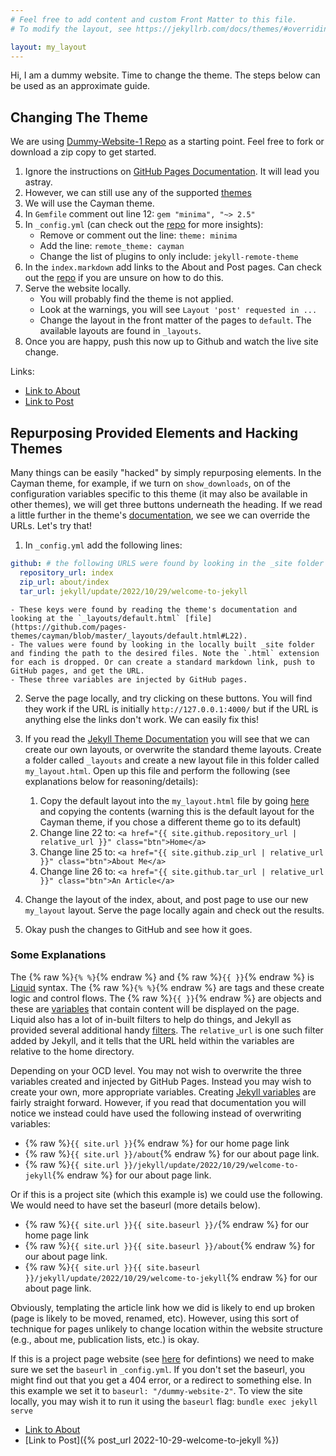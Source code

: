 ```yaml
---
# Feel free to add content and custom Front Matter to this file.
# To modify the layout, see https://jekyllrb.com/docs/themes/#overriding-theme-defaults

layout: my_layout
---
```


Hi, I am a dummy website. Time to change the theme. The steps below can be used as an approximate guide.

## Changing The Theme

We are using [Dummy-Website-1 Repo](github.com/jmount1992/dummy-website-1) as a starting point. Feel free to fork or download a zip copy to get started.

1. Ignore the instructions on [GitHub Pages Documentation](https://docs.github.com/en/pages/setting-up-a-github-pages-site-with-jekyll/adding-a-theme-to-your-github-pages-site-using-jekyll). It will lead you astray.
2. However, we can still use any of the supported [themes](https://pages.github.com/themes/)
3. We will use the Cayman theme.
4. In `Gemfile` comment out line 12: `gem "minima", "~> 2.5"`
5. In `_config.yml` (can check out the [repo](https://github.com/jmount1992/dummy-website-2) for more insights):
    - Remove or comment out the line: `theme: minima`
    - Add the line: `remote_theme: cayman`
    - Change the list of plugins to only include: `jekyll-remote-theme`
4. In the `index.markdown` add links to the About and Post pages. Can check out the [repo](https://github.com/jmount1992/dummy-website-2) if you are unsure on how to do this.
6. Serve the website locally.
    - You will probably find the theme is not applied.
    - Look at the warnings, you will see `Layout 'post' requested in ... `
    - Change the layout in the front matter of the pages to `default`. The available layouts are found in `_layouts`.
7. Once you are happy, push this now up to Github and watch the live site change.

Links:
- [Link to About](about)
- [Link to Post](_posts/2022-10-29-welcome-to-jekyll.markdown)


## Repurposing Provided Elements and Hacking Themes

Many things can be easily "hacked" by simply repurposing elements. In the Cayman theme, for example, if we turn on `show_downloads`, on of the configuration variables specific to this theme (it may also be available in other themes), we will get three buttons underneath the heading. If we read a little further in the theme's [documentation](https://github.com/pages-themes/cayman), we see we can override the URLs. Let's try that!

1. In `_config.yml` add the following lines:
```yaml
github: # the following URLS were found by looking in the _site folder built 
  repository_url: index
  zip_url: about/index
  tar_url: jekyll/update/2022/10/29/welcome-to-jekyll
```
    - These keys were found by reading the theme's documentation and looking at the `_layouts/default.html` [file](https://github.com/pages-themes/cayman/blob/master/_layouts/default.html#L22).
    - The values were found by looking in the locally built _site folder and finding the path to the desired files. Note the `.html` extension for each is dropped. Or can create a standard markdown link, push to GitHub pages, and get the URL.
    - These three variables are injected by GitHub pages.

2. Serve the page locally, and try clicking on these buttons. You will find they work if the URL is initially `http://127.0.0.1:4000/` but if the URL is anything else the links don't work. We can easily fix this!

3. If you read the [Jekyll Theme Documentation](https://jekyllrb.com/docs/themes/) you will see that we can create our own layouts, or overwrite the standard theme layouts. Create a folder called `_layouts` and create a new layout file in this folder called `my_layout.html`. Open up this file and perform the following (see explanations below for reasoning/details):
    1. Copy the default layout into the `my_layout.html` file by going [here](https://raw.githubusercontent.com/pages-themes/cayman/master/_layouts/default.html) and copying the contents (warning this is the default layout for the Cayman theme, if you chose a different theme go to its default)
    2. Change line 22 to: `<a href="{{ site.github.repository_url | relative_url }}" class="btn">Home</a>`
    3. Change line 25 to: `<a href="{{ site.github.zip_url | relative_url }}" class="btn">About Me</a>`
    4. Change line 26 to: `<a href="{{ site.github.tar_url | relative_url }}" class="btn">An Article</a>`

4. Change the layout of the index, about, and post page to use our new `my_layout` layout. Serve the page locally again and check out the results.

5. Okay push the changes to GitHub and see how it goes. 

### Some Explanations
The {% raw %}`{% %}`{% endraw %} and {% raw %}`{{ }}`{% endraw %} is [Liquid](https://shopify.github.io/liquid/basics/introduction/) syntax. The {% raw %}`{% %}`{% endraw %} are tags and these create logic and control flows. The {% raw %}`{{ }}`{% endraw %} are objects and these are [variables](https://jekyllrb.com/docs/variables/) that contain content will be displayed on the page. Liquid also has a lot of in-built filters to help do things, and Jekyll as provided several additional handy [filters](https://jekyllrb.com/docs/liquid/filters/). The `relative_url` is one such filter added by Jekyll, and it tells that the URL held within the variables are relative to the home directory.

Depending on your OCD level. You may not wish to overwrite the three variables created and injected by GitHub Pages. Instead you may wish to create your own, more appropriate variables. Creating [Jekyll variables](https://jekyllrb.com/docs/variables/) are fairly straight forward. However, if you read that documentation you will notice we instead could have used the following instead of overwriting variables:

- {% raw %}`{{ site.url }}`{% endraw %} for our home page link
- {% raw %}`{{ site.url }}/about`{% endraw %} for our about page link.
- {% raw %}`{{ site.url }}/jekyll/update/2022/10/29/welcome-to-jekyll`{% endraw %} for our about page link.

Or if this is a project site (which this example is) we could use the following. We would need to have set the baseurl (more details below).

- {% raw %}`{{ site.url }}{{ site.baseurl }}/`{% endraw %} for our home page link
- {% raw %}`{{ site.url }}{{ site.baseurl }}/about`{% endraw %} for our about page link.
- {% raw %}`{{ site.url }}{{ site.baseurl }}/jekyll/update/2022/10/29/welcome-to-jekyll`{% endraw %} for our about page link.

Obviously, templating the article link how we did is likely to end up broken (page is likely to be moved, renamed, etc). However, using this sort of technique for pages unlikely to change location within the website structure (e.g., about me, publication lists, etc.) is okay.

If this is a project page website (see [here](https://docs.github.com/en/pages/getting-started-with-github-pages/about-github-pages#types-of-github-pages-sites) for defintions) we need to make sure we set the `baseurl` in `_config.yml`. If you don't set the baseurl, you might find out that you get a 404 error, or a redirect to something else. In this example we set it to `baseurl: "/dummy-website-2"`. To view the site locally, you may wish it to run it using the `baseurl` flag: `bundle exec jekyll serve`

- [Link to About](about)
- [Link to Post]({% post_url 2022-10-29-welcome-to-jekyll %})